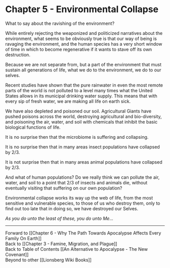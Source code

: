 # Chapter 5 - Environmental Collapse

What to say about the ravishing of the environment? 

While entirely rejecting the weaponized and politicized narratives about the environment, what seems to be obviously true is that our way of being is ravaging the environment, and the human species has a very short window of time in which to become regenerative if it wants to stave off its own destruction. 

Because we are not separate from, but a part of the environment that must sustain all generations of life, what we do to the environment, we do to our selves. 

Recent studies have shown that the pure rainwater in even the most remote parts of the world is not polluted to a level many times what the United States allows in its municipal drinking water supply. This means that with every sip of fresh water, we are making all life on earth sick. 

We have also depleted and poisoned our soil. Agricultural Giants have pushed poisons across the world, destroying agricultural and bio-diversity, and poisoning the air, water, and soil with chemicals that inhibit the basic biological functions of life. 

It is no surprise then that the microbiome is suffering and collapsing. 

It is no surprise then that in many areas insect populations have collapsed by 2/3. 

It is not surprise then that in many areas animal populations have collapsed by 2/3. 

And what of human populations? Do we really think we can pollute the air, water, and soil to a point that 2/3 of insects and animals die, without eventually visiting that suffering on our own population? 

Environmental collapse works its way up the web of life, from the most sensitive and vulnerable species, to those of us who destroy them, only to find out too late that in doing so, we have destroyed our Selves. 

*As you do unto the least of these, you do unto Me...*

___
Forward to [[Chapter 6 - Why The Path Towards Apocalypse Affects Every Family On Earth]]  
Back to [[Chapter 3 - Famine, Migration, and Plague]]  
Back to Table of Contents [[An Alternative to Apocalypse - The New Covenant]]  
Beyond to other [[Lionsberg Wiki Books]]  
